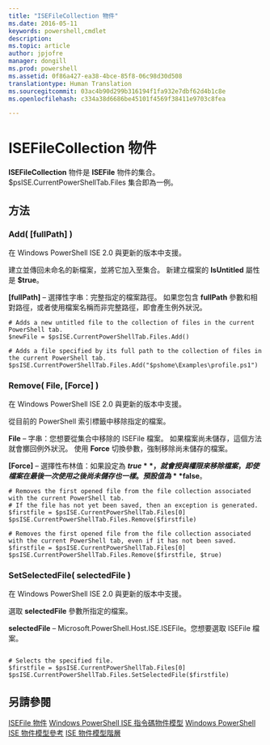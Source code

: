 ```yaml
---
title: "ISEFileCollection 物件"
ms.date: 2016-05-11
keywords: powershell,cmdlet
description: 
ms.topic: article
author: jpjofre
manager: dongill
ms.prod: powershell
ms.assetid: 0f86a427-ea38-4bce-85f8-06c98d30d508
translationtype: Human Translation
ms.sourcegitcommit: 03ac4b90d299b316194f1fa932e7dbf62d4b1c8e
ms.openlocfilehash: c334a38d6686be45101f4569f38411e9703c8fea

---
```


# ISEFileCollection 物件
  **ISEFileCollection** 物件是 **ISEFile** 物件的集合。 $psISE.CurrentPowerShellTab.Files 集合即為一例。

## 方法

### Add\( \[fullPath\] \)
  在 Windows PowerShell ISE 2.0 與更新的版本中支援。 

 建立並傳回未命名的新檔案，並將它加入至集合。 新建立檔案的 **IsUntitled** 屬性是 **$true**。

 **\[fullPath\]** – 選擇性字串：完整指定的檔案路徑。 如果您包含 **fullPath** 參數和相對路徑，或者使用檔案名稱而非完整路徑，即會產生例外狀況。

```
# Adds a new untitled file to the collection of files in the current PowerShell tab.
$newFile = $psISE.CurrentPowerShellTab.Files.Add()

# Adds a file specified by its full path to the collection of files in the current PowerShell tab.
$psISE.CurrentPowerShellTab.Files.Add("$pshome\Examples\profile.ps1")

```

### Remove\( File, \[Force\] \)
  在 Windows PowerShell ISE 2.0 與更新的版本中支援。 

 從目前的 PowerShell 索引標籤中移除指定的檔案。

 **File** – 字串：您想要從集合中移除的 ISEFile 檔案。 如果檔案尚未儲存，這個方法就會擲回例外狀況。 使用 **Force** 切換參數，強制移除尚未儲存的檔案。

 **\[Force\]** – 選擇性布林值：如果設定為 **$true**，就會授與權限來移除檔案，即使檔案在最後一次使用之後尚未儲存也一樣。 預設值為 **$false**。

```
# Removes the first opened file from the file collection associated with the current PowerShell tab.
# If the file has not yet been saved, then an exception is generated.
$firstfile = $psISE.CurrentPowerShellTab.Files[0]
$psISE.CurrentPowerShellTab.Files.Remove($firstfile)

# Removes the first opened file from the file collection associated with the current PowerShell tab, even if it has not been saved.
$firstfile = $psISE.CurrentPowerShellTab.Files[0]
$psISE.CurrentPowerShellTab.Files.Remove($firstfile, $true)
```

### SetSelectedFile\( selectedFile \)
  在 Windows PowerShell ISE 2.0 與更新的版本中支援。 

 選取 **selectedFile** 參數所指定的檔案。

 **selectedFile** – Microsoft.PowerShell.Host.ISE.ISEFile。您想要選取 ISEFile 檔案。

```

# Selects the specified file.
$firstfile = $psISE.CurrentPowerShellTab.Files[0]
$psISE.CurrentPowerShellTab.Files.SetSelectedFile($firstfile)

```

## 另請參閱
 [ISEFile 物件](The-ISEFile-Object.md) 
 [Windows PowerShell ISE 指令碼物件模型](The-Windows-PowerShell-ISE-Scripting-Object-Model.md) 
 [Windows PowerShell ISE 物件模型參考](Windows-PowerShell-ISE-Object-Model-Reference.md) 
 [ISE 物件模型階層](The-ISE-Object-Model-Hierarchy.md)

  



<!--HONumber=Aug16_HO3-->


